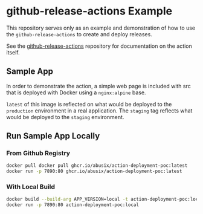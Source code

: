 # github-release-actions Example

This repository serves only as an example and demonstration of how to use the `github-release-actions` to create and deploy releases.

See the [github-release-actions](https://github.com/abusix/github-release-actions) repository for documentation on the action itself.

## Sample App

In order to demonstrate the action, a simple web page is included with src that is deployed with Docker using a `nginx:alpine` base.

`latest` of this image is reflected on what would be deployed to the `production` environment in a real application. The `staging` tag reflects what would be deployed to the `staging` environment.

## Run Sample App Locally

### From Github Registry

```sh
docker pull docker pull ghcr.io/abusix/action-deployment-poc:latest
docker run -p 7890:80 ghcr.io/abusix/action-deployment-poc:latest
```

### With Local Build

```sh
docker build --build-arg APP_VERSION=local -t action-deployment-poc:local .
docker run -p 7890:80 action-deployment-poc:local
```
